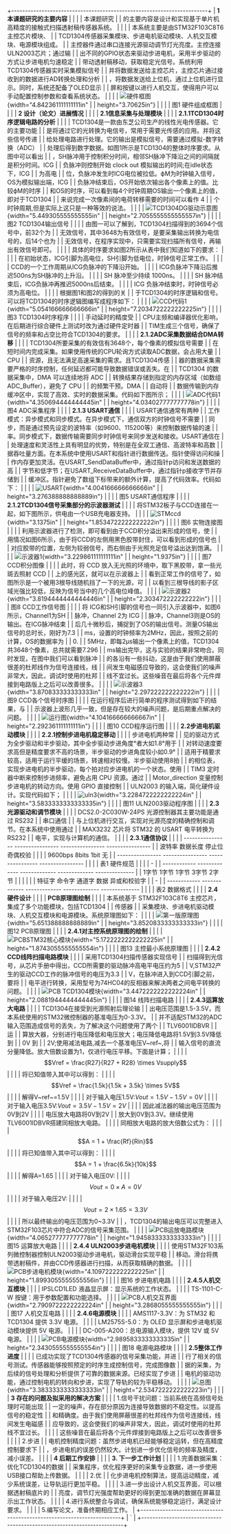 +-----------------------------------------------------------------------+
| **1 本课题研究的主要内容**                                            |
|                                                                       |
| 本课题研究                                                            |
| 的主要内容是设计和实现基于单片机高精度的接触式扫描透射稿传感器系统。  |
|                                                                       |
| 本系统主要是由STM32F103C8T6主控芯片模块、                             |
| TCD1304传感器采集模块、步进电机驱动模块、人机交互模块、电源模块组成。 |
| 主控器件通过串口连接光源驱动调节灯光亮度。主控连接ULN2003芯片；通过输 |
| 出不同的GPIO状态来驱动步进电机，采用半步驱动的方式让步进电机匀速稳定  |
| 带动透射稿移动，获取稳定光信号。系统利用TCD1304传感器实时采集模拟信号 |
| 并将数据发送给主控芯片，主控芯片通过接收到的数据进行AD转换处理和分析  |
| ，将数据发送给上位机，通过上位机进行显示。同时，系统还配备了OLED显示  |
| 屏和按键以进行人机交互，使得用户可以手动配置控制参数和查看系统状态。  |
|                                                                       |
| ![硬件框图](media/image1.png){width="4.842361111111111in"             |
| height="3.70625in"}                                                   |
|                                                                       |
| 图1 硬件组成框图                                                      |
|                                                                       |
| **2 设计（论文）进展情况**                                            |
|                                                                       |
| **2.1信息采集与处理模块**                                             |
|                                                                       |
| **2.1.1TCD1304时序逻辑电路的分析**                                    |
|                                                                       |
| TCD1304是一款由东芝公司生产的线性光电传感器。它的主要功能             |
| 是将通过它的光转换为电信号，常用于需要光传感的应用。并将这些信号传递  |
| 给处理电路进行处理。它的输出是模拟信号，需要通过模拟-数字转换（ADC）  |
| 处理后得到数字数据。如图1所示是TCD1304的整体时序要求。从图中可以看出  |
| ，SH脉冲用于控制积分时间，相邻SH脉冲下降沿之间的间隔就是积分时间。ICG |
| 负脉冲则控制开始 clock out 模拟输出的时间;在idle状态下，ICG           |
| 为高电                                                                |
| 位，负脉冲发生时ICG电位被拉低。ϕM为时钟输入信号，OS为模拟输出端，ICG  |
| 负脉冲结束后，OS开始依次输出各个像素上的值。比较ϕM的时序              |
| 和OS的时序，可以看到每4个时钟周期OS输出一个像素上的值，即对于TCD1304  |
| 来说完成一次像素间的电荷转移需要的时间可以看作 4                      |
| 个时钟周期,但是实际上这只是一种等效的说法。                           |
|                                                                       |
| ![TCD1304DG驱动示意图](media/image2.jpeg){width="5.449305555555555in" |
| height="2.7055555555555557in"}                                        |
|                                                                       |
| 图2 TCD1304输出信号                                                   |
|                                                                       |
| 由图一可以了解到，TCD1304扫描得到的3694个信号中，前32个为             |
| 无效信号，其中3648为有效信号，是要采集输出转换为电信号的，后14个也为  |
| 无效信号，在程序实现中，只需要实现扫描所有信号，再输出有效信号即可。  |
|                                                                       |
| 具体的时序要求如图2所示从表中我们知道如下的要求：                     |
|                                                                       |
| 在初始状态，ICG引脚为高电位，SH引脚为低电位，时钟信号正常工作。       |
|                                                                       |
| CCD的一个工作周期从ICG负脉冲的下降沿开始。                            |
|                                                                       |
| ICG负脉冲下降沿后推迟500ns为SH脉冲的上升沿。                          |
|                                                                       |
| SH 脉冲至少持续 1000ns。                                              |
|                                                                       |
| SH 脉冲结束后，ICG负脉冲再推迟5000ns后结束。                          |
|                                                                       |
| ICG 负脉冲结束时，时钟信号必须为高电位。                              |
|                                                                       |
| 根据图1和图2的得到的关                                                |
| 于TCD1304的时序逻辑和信号。可以将TCD1304的时序逻辑图编写成程序如下：  |
|                                                                       |
| ![CCD代码1](media/image3.jpeg){width="5.054166666666666in"            |
| height="7.2034722222222225in"}                                        |
|                                                                       |
| 图3 TCD1304时序程序                                                   |
|                                                                       |
| 手动延时的精度受                                                      |
| CPU主频和编译器优化影响，在后期进行综合硬件上测试时改为通过硬件定时器 |
| TIM生成三个信号，确保了信号的频率和占空比符合TCD1304的要求。          |
|                                                                       |
| **2.1.2ADC采集数据结合DMA转移**                                       |
|                                                                       |
| TCD1304所要采集的有效信有3648个，每个像素的模拟信号需要               |
| 在短时间内完成采集。如果使用传统的CPU轮询方式读取ADC数据，会占用大量  |
| CPU                                                                   |
| 资源，且无法满足高速采集的需求。且TCD1304传感                         |
| 器的数据采集需要严格的时序控制，任何延迟都可能导致数据错误或丢失。在  |
| TCD1304 的数据采集中，DMA 可以连续地将 ADC                            |
| 转换结果存储到指定的内存区域（如数组 ADC_Buffer），避免了 CPU         |
| 的频繁干预。DMA                                                       |
| 自动将                                                                |
| 数据传输到内存缓冲区中，实现了高效、实时的数据采集。代码如下图所示；  |
|                                                                       |
| ![ADC代码1](media/image4.png){width="4.350694444444445in"             |
| height="4.034027777777778in"}                                         |
|                                                                       |
| 图4 ADC采集程序                                                       |
|                                                                       |
| **2.1.3 USART通信**                                                   |
|                                                                       |
| USART通信通常有两种                                                   |
| 工作模式：异步模式和同步模式。在异步模式下，通信双方的时钟信号不需要  |
| 同步，而是通过预先设定的波特率（如9600、115200等）来控制数据传输的速  |
| 率。同步模式下，数据传输需要同步时钟信号来同步发送和接收。USART通信在 |
| 处理速度和灵活性上具有明显的优势，特别是在全双工通信、高波特率和高数  |
| 据吞吐量方面。在本系统中使用USART和指针进行数据传送。指针使得访问和操 |
| 作内存更加灵活。在USART_SendDataBuffer中，通过指针p访问和发送数据的高 |
| 字节和低字节；在USART_ReceiveDataBuffer中，通过指针p接收字节并存储到  |
| 缓冲区。指针避免了数组下标带来的额外计算，提高了代码效率。代码如下：  |
|                                                                       |
| ![USART](media/image5.png){width="4.004166666666666in"                |
| height="3.276388888888889in"}                                         |
|                                                                       |
| 图5 USART通信程序                                                     |
|                                                                       |
| **2.1.2TCD1304信号采集部分的示波器测试**                              |
|                                                                       |
| 将STM32板子与CCD连接在一起，如下图所示，供电由一个USB充电器支持。     |
|                                                                       |
| ![STMccd](media/image6.png){width="3.1375in"                          |
| height="1.8534722222222222in"}                                        |
|                                                                       |
| 图6 实物连接图                                                        |
|                                                                       |
| 利用示波器进行了检测，即可看到由于CCD积分溢出来形成的信号，使         |
| 用情况如图6所示，由于将CCD的左侧用黑色胶带封住，可以看到形成的信号也  |
| 对应胶带的位置，左侧为较弱信号，而右侧由于光照充足信号溢出达到饱满。  |
|                                                                       |
| ![示波器1](media/image7.jpeg){width="3.229861111111111in"             |
| height="1.9375in"}                                                    |
|                                                                       |
| 图7 CCD积分图像                                                       |
|                                                                       |
| 此时，将 CCD 放入无光照的环境中，取下黑胶带，拿一些光斑去照射 CCD     |
| 上的感光区，就可以在示波器上                                          |
| 看到正常工作的信号了，如图所示是一个被用3根导线随机挡了一下的光源，可 |
| 以看到三根导线的影子区域光强比较低，反映为信号当中的几个高电位峰值。  |
|                                                                       |
| ![示波器2](media/image8.jpeg){width="3.8194444444444446in"            |
| height="2.303472222222222in"}                                         |
|                                                                       |
| 图8 CCD工作信号图                                                     |
|                                                                       |
| 将 ICG和SH引脚的信号也一同引入示波器中，如图6所示，Channel1为SH       |
| 脉冲，Channel 2为 ICG                                                 |
| 脉冲，Channel3则是OS的输出。在ICG脉冲结束                             |
| 后几十微秒后，捕捉到了OS的输出信号。测量OS输出信号的总时长，刚好为7.3 |
| ms，设置的时钟频率为2MHz，因此，按照之前的计算，OS的数据率为          |
| 0.                                                                    |
| 5MHz，即每2μs输出一个像素上的值，TCD1304共3648个像素，总共就需要7.296 |
| ms输出完毕，这与实验的结果非常吻合。同时发现，在图中我们可以看到脉冲  |
| 的各沿有一些抖动，这是由于我们使用屏蔽很差的杜邦线作为信号连接线，线  |
| 间发生电磁感应导致的，这会使我们的噪声非常大，因此，调试时使用的杜邦  |
| 线不宜过长。这些噪音在最后将各个元件焊接到电路版上之后可以改善很多。  |
|                                                                       |
| ![示波器3](media/image9.jpeg){width="3.870833333333333in"             |
| height="2.297222222222222in"}                                         |
|                                                                       |
| 图9 CCD各个信号时序图                                                 |
|                                                                       |
| 在运行程序后进行简单的程序测试得到如下的结果，与                      |
| 示波器上波形几乎一致，但是存在较大的噪声问题，是后期重点解决的问题。  |
|                                                                       |
| ![运行图](media/image10.png){width="4.104166666666667in"              |
| height="2.292361111111111in"}                                         |
|                                                                       |
| 图10 CCD程序运行图                                                    |
|                                                                       |
| **2.2步进电机驱动模块**                                               |
|                                                                       |
| **2.2.1控制步进电机稳定移动**                                         |
|                                                                       |
| 步进电机两种常                                                        |
| 见的驱动方式为全步驱动和半步驱动，其中全步驱动步进角度°者大如1.8°用于 |
| 对转动速度要求高但是精度要求不高的场景，半步驱动的步进角度较小如0.9°  |
| 适用于精要求较高，适用于运行平缓的场景，转速相对较慢。半步驱动使用8拍 |
| 的相位表，实现步进电机的半步驱动，每个拍对应步进电机的一个状态。使用  |
| TIM3 定时器中断来控制步进频率，避免占用 CPU 资源。通过                |
| Motor_direction 变量控制步进电机的转动方向。使用 GPIO 直接控制        |
| ULN2003 的输入端，简化硬件设计。实现代码如下；                        |
|                                                                       |
| ![uln3](media/image11.jpeg){width="3.2284722222222224in"              |
| height="3.5833333333333335in"}                                        |
|                                                                       |
| 图11 ULN2003驱动程序图                                                |
|                                                                       |
| **2.3光源驱动和调节模块**                                             |
|                                                                       |
| DCS2.0-2C030W-24PS 光源控制器其主要功能是通过 RS232                   |
| 串口通信                                                              |
| 与上位机进行交互，实现对光源亮度的精确控制和调节。在本系统中使用通过  |
| MAX3232 芯片将 STM32 的 USART 电平转换为 RS232                        |
| 电平，实现与计算机的通信。                                            |
|                                                                       |
| **2.3.1通信协议**                                                     |
|                                                                       |
|   ---------------- ---------------- ---------------- ---------------- |
|   波特率           数据长度         停止位           奇偶校验         |
|                                                                       |
|   9600bps          8bits            1bit             无               |
|   ---------------- ---------------- ---------------- ---------------- |
|                                                                       |
| 表1 硬件规范                                                          |
|                                                                       |
|   -                                                                   |
| ------------ ------------- ------------- ------------- -------------- |
|   1字节         1字节         1字节         3字节         2字节       |
|                                                                       |
|                                                                       |
|  特征字        命令字        通道字        数据          异或和校验字 |
|   -                                                                   |
| ------------ ------------- ------------- ------------- -------------- |
|                                                                       |
| 表2 数据格式                                                          |
|                                                                       |
| **2.4 硬件设计**                                                      |
|                                                                       |
| **PCB原理图绘制**                                                     |
|                                                                       |
| 本系统基于 STM32F103C8T6 主控芯片，集成了多个功能模块，包括TCD1304    |
| 传感器                                                                |
| 采集模块、步进电机驱动模块、人机交互模块和电源模块。系统原理图如下：  |
|                                                                       |
| ![第一版原理图](media/image12.png){width="5.651388888888889in"        |
| height="3.8520833333333333in"}                                        |
|                                                                       |
| 图12 PCB原理图                                                        |
|                                                                       |
| **2.4.1对主控系统原理图的绘制**                                       |
|                                                                       |
| ![PCBSTM32核心模块](media/image13.png){width="5.1722222222222225in"   |
| height="1.8743055555555554in"}                                        |
|                                                                       |
| 图13 主控最小系统原理图                                               |
|                                                                       |
| **2.4.2 CCD线阵扫描电路模块**                                         |
|                                                                       |
| 采用TCD1304扫描传感器实现信号                                         |
| 扫描得到光信号，从芯片手册中得出，CCD所需要的驱动脉冲高电平电压约为5  |
| V,STM32产生的驱动CCD工作的脉冲信号的电压为3.3                         |
| V，在脉冲进入到CCD引脚之前，要将                                      |
| 电平进行转换，采用型号为74HC04的反相器来解决两者之间电平转换的问题。  |
|                                                                       |
| ![PCB TCD1304模块](media/image14.png){width="3.4472222222222224in"    |
| height="2.0881944444444445in"}                                        |
|                                                                       |
| 图14 线阵扫描电路                                                     |
|                                                                       |
| **2.4.3运算放大电路**                                                 |
|                                                                       |
| TCD1304在接受到光源照射后理论输                                       |
| 出电压范围是1.5-3.5V，而本系统使用的STM32微控制器的基准电压为0-3.3V。 |
| 并不适配STM32的ADC输入范围造成信号的丢失，为了解决这个问题使用了两个  |
| TLV6001IDBVR                                                          |
| 运                                                                    |
| 算放大器，分别进行电压降低和电压放大；电压降低电路将1.5V到3.5V降低到  |
| 0V 到                                                                 |
| 2V;使用减法电路,减去一个基准电压V~ref~,将                             |
| 输入信号的直流分量降低。放大倍数设置为1，仅进行电压平移。下面是计算； |
|                                                                       |
| $$Vref = \frac{R27}{R27 + R28} \times Vsupply$$                       |
|                                                                       |
| 将已知值带入其中可以得到：                                            |
|                                                                       |
| $$Vref = \frac{1.5k}{1.5k + 3.5k} \times 5V$$                         |
|                                                                       |
| 解得V~ref~=1.5V                                                       |
|                                                                       |
| 对于输入电压1.5V:$Vout = 1.5V - 1.5V = 0V$                            |
|                                                                       |
| 对于输入电压3.5V:$Vout = 3.5V - 1.5V = 2V$                            |
|                                                                       |
| 因此减法器的输出电压范围为0V到2V                                      |
|                                                                       |
| 电压放大电路将0V到2V                                                  |
| 放大到0V到3.3V。继续使用TLV6001IDBVR搭建同相放大电路。                |
|                                                                       |
| 同相放大电路的放大倍数公式为：                                        |
|                                                                       |
| $$A = 1 + \frac{Rf}{Rin}$$                                            |
|                                                                       |
| 将已知值带入其中可以得到：                                            |
|                                                                       |
| $$A = 1 + \frac{6.5k}{10k}$$                                          |
|                                                                       |
| 解得A=1.65                                                            |
|                                                                       |
| 对于输入电压0V:                                                       |
|                                                                       |
| $$Vout = 0 \times A = 0V$$                                            |
|                                                                       |
| 对于输入电压2V:                                                       |
|                                                                       |
| $$Vout = 2 \times 1.65 = 3.3V$$                                       |
|                                                                       |
| 所以最终输出的电压范围为0\~3.3V                                       |
| ，TCD1304的输出电压可以完整进入STM32F103芯片中符合ADC的信号采集范围。 |
|                                                                       |
| ![PCB运放电路模块](media/image15.png){width="4.065277777777778in"     |
| height="1.9458333333333333in"}                                        |
|                                                                       |
| 图15 运算放大电路                                                     |
|                                                                       |
| **2.4.4 ULN2003步进电机模块**                                         |
|                                                                       |
| 使用STM32F103系列微控制器控制ULN2003驱动步进电机，驱动滑台实现平稳    |
| 移动。滑台将携带透射稿件，并由CCD传感器进行扫描，从而获取精确的数据。 |
|                                                                       |
| ![PCB步进电机模块](media/image16.png){width="4.1097222222222225in"    |
| height="1.8993055555555556in"}                                        |
|                                                                       |
| 图16 步进电机电路                                                     |
|                                                                       |
| **2.4.5人机交互模块**                                                 |
|                                                                       |
| IPSLCD1LED 液晶显示屏：显示系统的工作状态。                           |
|                                                                       |
| TS-1101-C-W 按键：用于参数配置和功能选择。                            |
|                                                                       |
| ![PCB人机交互界面](media/image17.png){width="2.7909722222222224in"    |
| height="3.2868055555555555in"}                                        |
|                                                                       |
| 图17 人机交互电路                                                     |
|                                                                       |
| **2.4.6电源模块**                                                     |
|                                                                       |
| AMS1117-3.3V：为 STM32 和 TCD1304 提供 3.3V 电源。                    |
|                                                                       |
| LM2575S-5.0：为 OLED 显示屏和步进电机驱动模块提供 5V 电源。           |
|                                                                       |
| DC-005-A200：总电源输入模块，提供 12V 或 5V 电源。                    |
|                                                                       |
| ![PCB电源模块](media/image18.png){width="2.9895833333333335in"        |
| height="2.3430555555555554in"}                                        |
|                                                                       |
| 图18 电源电路模块                                                     |
|                                                                       |
| **2.5整体工作进度**                                                   |
|                                                                       |
| 已成功实现了TCD1304传感器的信号采集功能，并进                         |
| 行了相关的信号测试。传感器能够按照预定的时序生成控制信号，完成图像数  |
| 据的采集，为后续的信号处理和分析提供了可靠的数据来源。已经实现了步进  |
| 电机的驱动功能，通过控制电机的转向和步进，实现了导轨的较为平稳移动。  |
|                                                                       |
| ![总图](media/image19.jpeg){width="3.3833333333333333in"              |
| height="2.5347222222222223in"}                                        |
|                                                                       |
| **3 存在的问题及拟采用的解决方案**                                    |
|                                                                       |
| 1.信号干扰问题：当前系统在高频信号处理时可能出现                      |
| 一定的噪声，存在部分原因为连接导致数据的不稳定性。以提高信号的稳定性  |
| 和精确度。由于我们使用屏蔽很差的杜邦线作为信号连接线，线间发生电磁感  |
| 应导致的，这会使我们的噪声非常大，因此，调试时使用的杜邦线不宜过长。  |
|                                                                       |
| 这些噪音在最后将各个元件焊接到电路版上之后可以改善很多                |
|                                                                       |
| 2.步进                                                                |
| 电机控制精度问题：虽然步进电机已经能够稳定运转，但在高精度控制要求下  |
| ，步进电机的误差仍然较大。计划进一步优化信号的频率及精度，减小误差。  |
|                                                                       |
| **4 后期工作安排**                                                    |
|                                                                       |
| **3. 下一步工作计划**                                                 |
|                                                                       |
| 1.完善数据采集：优化TCD1304的数据                                     |
| 采集程序，优化程序更好的采集专业数据，进一步使用USB接口帮助上传数据。 |
|                                                                       |
| 2.优                                                                  |
| 化步进电机控制算法，提高运动精度，减少系统误差，让导轨运行更加平稳。  |
|                                                                       |
| 3.进一步出设计人机交互界面，可以根据透射稿底片的                      |
| 亮度，调节灯光强度帮助更好的得到更加准确的数据在屏幕显示出工作状态。  |
|                                                                       |
| 4.进行系统整合与调试，确保系统能够稳定运行，满足设计要求。            |
|                                                                       |
| 5.编写论文，准备终期相应工作。                                        |
+-----------------------------------------------------------------------+
| \`                                                                    |
+-----------------------------------------------------------------------+
